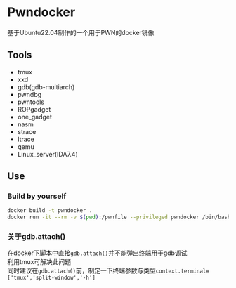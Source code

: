 # Pwndocker

基于Ubuntu22.04制作的一个用于PWN的docker镜像

## Tools

- tmux
- xxd
- gdb(gdb-multiarch)
- pwndbg
- pwntools
- ROPgadget
- one_gadget
- nasm
- strace
- ltrace
- qemu
- Linux_server(IDA7.4)

## Use

### Build by yourself

```bash
docker build -t pwndocker .
docker run -it --rm -v $(pwd):/pwnfile --privileged pwndocker /bin/bash
```

### 关于gdb.attach()

在docker下脚本中直接`gdb.attach()`并不能弹出终端用于gdb调试  
利用tmux可解决此问题  
同时建议在`gdb.attach()`前，制定一下终端参数与类型`context.terminal=['tmux','split-window','-h']`
